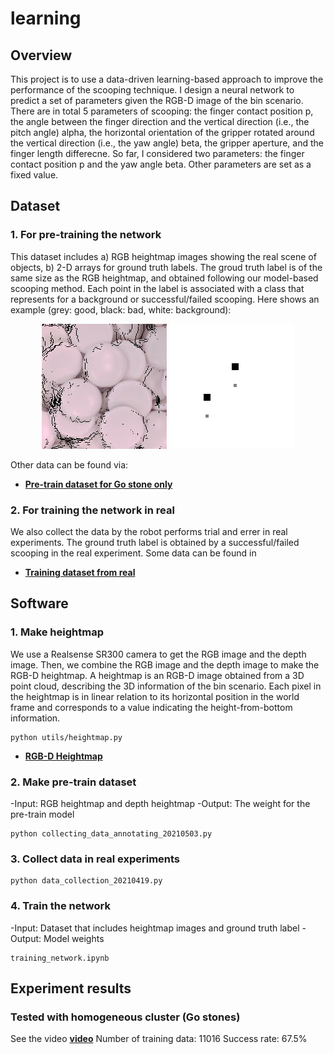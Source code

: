 # learning

## Overview
This project is to use a data-driven learning-based approach to improve the performance of the scooping technique. I design a neural network to predict a set of parameters given the RGB-D image of the bin scenario. There are in total 5 parameters of scooping: the finger contact position p, the angle between the finger direction and the vertical direction (i.e., the pitch angle) alpha, the horizontal orientation of the gripper rotated around the vertical direction (i.e., the yaw angle) beta, the gripper aperture, and the finger length differecne. So far, I considered two parameters: the finger contact position p and the yaw angle beta. Other parameters are set as a fixed value.

## Dataset
### 1. For pre-training the network
This dataset includes a) RGB heightmap images showing the real scene of objects, b) 2-D arrays for ground truth labels. The groud truth label is of the same size as the RGB heightmap, and obtained following our model-based scooping method. Each point in the label is associated with a class that represents for a background or successful/failed scooping. Here shows an example (grey: good, black: bad, white: background):
<p align = "center">
<img src="IMG/rgb_image_small0.png" width="200" > 
<img src="IMG/annotated_image_small0.png" width="200" > 
</p>

Other data can be found via:
- [**Pre-train dataset for Go stone only**](https://drive.google.com/file/d/1qnOIFxh_5_OnTRBZUbzfDs9sMq53qkvo/view?usp=sharing)

### 2. For training the network in real
We also collect the data by the robot performs trial and errer in real experiments. The ground truth label is obtained by a successful/failed scooping in the real experiment.
Some data can be found in
- [**Training dataset from real**](https://drive.google.com/file/d/1Nmoh4N131Zmme9zlvJsgGLI3hMlcUiGU/view?usp=sharing)

## Software
### 1. Make heightmap
We use a Realsense SR300 camera to get the RGB image and the depth image. Then, we combine the RGB image and the depth image to make the RGB-D heightmap. A heightmap is an RGB-D image obtained from a 3D point cloud, describing the 3D information of the bin scenario. Each pixel in the heightmap is in linear relation to its horizontal position in the world frame and corresponds to a value indicating the height-from-bottom information. 
```
python utils/heightmap.py
```
- [**RGB-D Heightmap**](https://drive.google.com/file/d/1e2mthzXt8YYgJAtQHj9AOsfDxgdWG1B9/view?usp=sharing)

### 2. Make pre-train dataset
-Input: RGB heightmap and depth heightmap
-Output: The weight for the pre-train model
```
python collecting_data_annotating_20210503.py
```
### 3. Collect data in real experiments
```
python data_collection_20210419.py
```
### 4. Train the network
-Input: Dataset that includes heightmap images and ground truth label
-Output: Model weights
```
training_network.ipynb
```

## Experiment results
### Tested with homogeneous cluster (Go stones)
See the video [**video**](https://drive.google.com/file/d/1G2FsejujWb6jwdD0h7qPaAmYiRuIUOz8/view?usp=sharing)
Number of training data: 11016        Success rate: 67.5%

